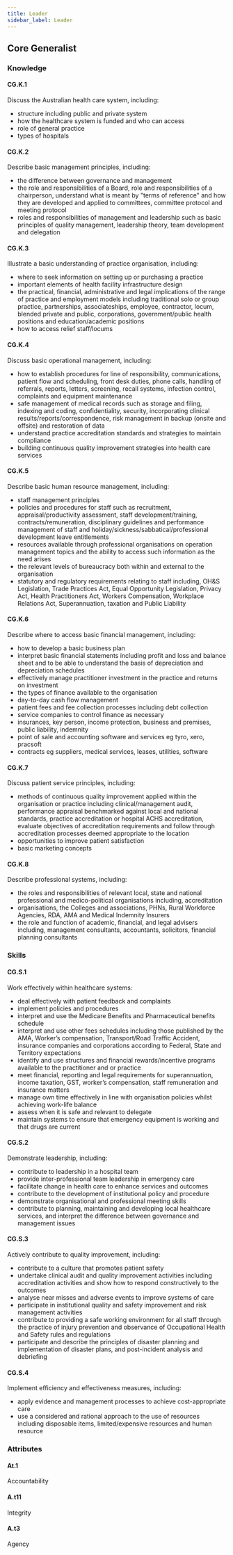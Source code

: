 ```yaml
---
title: Leader
sidebar_label: Leader
---
```

## Core Generalist

### Knowledge

#### CG.K.1

Discuss the Australian health care system, including:

* structure including public and private system
* how the healthcare system is funded and who can access
* role of general practice 
* types of hospitals

#### CG.K.2

Describe basic management principles, including:

* the difference between governance and management 
* the role and responsibilities of a Board, role and responsibilities of a chairperson, understand what is meant by "terms of reference" and how they are developed and applied to committees, committee protocol and meeting protocol 
* roles and responsibilities of management and leadership such as basic principles of quality management, leadership theory, team development and delegation 

#### CG.K.3

Illustrate a basic understanding of practice organisation, including:

* where to seek information on setting up or purchasing a practice
* important elements of health facility infrastructure design 
* the practical, financial, administrative and legal implications of the range of practice and employment models including traditional solo or group practice, partnerships, associateships, employee, contractor, locum, blended private and public, corporations, government/public health positions and education/academic positions
* how to access relief staff/locums 

#### CG.K.4

Discuss basic operational management, including:

* how to establish procedures for line of responsibility, communications, patient flow and scheduling, front desk duties, phone calls, handling of referrals, reports, letters, screening, recall systems, infection control, complaints and equipment maintenance
* safe management of medical records such as storage and filing, indexing and coding, confidentiality, security, incorporating clinical results/reports/correspondence, risk management in backup (onsite and offsite) and restoration of data
* understand practice accreditation standards and strategies to maintain compliance
* building continuous quality improvement strategies into health care services 

#### CG.K.5

Describe basic human resource management, including:

* staff management principles 
* policies and procedures for staff such as recruitment, appraisal/productivity assessment, staff development/training, contracts/remuneration, disciplinary guidelines and performance management of staff and holiday/sickness/sabbatical/professional development leave entitlements 
* resources available through professional organisations on operation management topics and the ability to access such information as the need arises 
* the relevant levels of bureaucracy both within and external to the organisation 
* statutory and regulatory requirements relating to staff including, OH&S Legislation, Trade Practices Act, Equal Opportunity Legislation, Privacy Act, Health Practitioners Act, Workers Compensation, Workplace Relations Act, Superannuation, taxation and Public Liability

#### CG.K.6

Describe where to access basic financial management, including:

* how to develop a basic business plan
* interpret basic financial statements including profit and loss and balance sheet and to be able to understand the basis of depreciation and depreciation schedules 
* effectively manage practitioner investment in the practice and returns on investment 
* the types of finance available to the organisation 
* day-to-day cash flow management 
* patient fees and fee collection processes including debt collection
* service companies to control finance as necessary
* insurances, key person, income protection, business and premises, public liability, indemnity
* point of sale and accounting software and services eg tyro, xero, pracsoft
* contracts eg suppliers, medical services, leases, utilities, software

#### CG.K.7

Discuss patient service principles, including:

* methods of continuous quality improvement applied within the organisation or practice including clinical/management audit, performance appraisal benchmarked against local and national standards, practice accreditation or hospital ACHS accreditation, evaluate objectives of accreditation requirements and follow through accreditation processes deemed appropriate to the location 
* opportunities to improve patient satisfaction 
* basic marketing concepts 

#### CG.K.8

Describe professional systems, including:

* the roles and responsibilities of relevant local, state and national professional and medico-political organisations including, accreditation 
* organisations, the Colleges and associations, PHNs, Rural Workforce Agencies, RDA, AMA and Medical Indemnity Insurers  
* the role and function of academic, financial, and legal advisers including, management consultants, accountants, solicitors, financial planning consultants

### Skills

#### CG.S.1

Work effectively within healthcare systems:

* deal effectively with patient feedback and complaints
* implement policies and procedures
* interpret and use the Medicare Benefits and Pharmaceutical benefits schedule 
* interpret and use other fees schedules including those published by the AMA, Worker’s compensation, Transport/Road Traffic Accident, insurance companies and corporations according to Federal, State and Territory expectations
* identify and use structures and financial rewards/incentive programs available to the practitioner and or practice
* meet financial, reporting and legal requirements for superannuation, income taxation, GST, worker’s compensation, staff remuneration and insurance matters
* manage own time effectively in line with organisation policies whilst achieving work-life balance 
* assess when it is safe and relevant to delegate 
* maintain systems to ensure that emergency equipment is working and that drugs are current

#### CG.S.2

Demonstrate leadership, including:

* contribute to leadership in a hospital team
* provide inter-professional team leadership in emergency care 
* facilitate change in health care to enhance services and outcomes
* contribute to the development of institutional policy and procedure
* demonstrate organisational and professional meeting skills
* contribute to planning, maintaining and developing local healthcare services, and interpret the difference between governance and management issues

#### CG.S.3

Actively contribute to quality improvement, including:

* contribute to a culture that promotes patient safety
* undertake clinical audit and quality improvement activities including accreditation activities and show how to respond constructively to the outcomes 
* analyse near misses and adverse events to improve systems of care
* participate in institutional quality and safety improvement and risk management activities 
* contribute to providing a safe working environment for all staff through the practice of injury prevention and observance of Occupational Health and Safety rules and regulations 
* participate and describe the principles of disaster planning and implementation of disaster plans, and post-incident analysis and debriefing

#### CG.S.4

Implement efficiency and effectiveness measures, including:

* apply evidence and management processes to achieve cost-appropriate care
* use a considered and rational approach to the use of resources including disposable items, limited/expensive resources and human resource

### Attributes

#### At.1

Accountability

#### A.t11

Integrity

#### A.t3

Agency